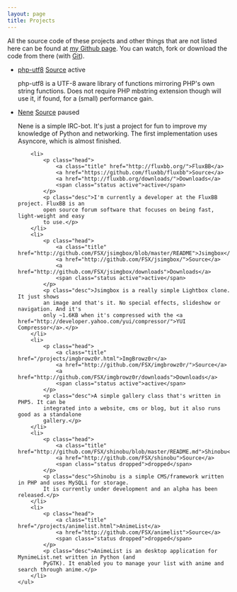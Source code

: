 ```yaml
---
layout: page
title: Projects
---
```


All the source code of these projects and other things that are not listed here
can be found at  [my Github page][Github/FSX]. You can watch, fork or download
the code from there (with [Git][]).

 [Git]: http://git-scm.com/
 [Github/FSX]: http://github.com/FSX


<div class="nice-project-list">
    <ul>
        <li>
            <p class="head">
                <a class="title" href="http://61924.nl/php-utf8/">php-utf8</a>
                <a href="http://github.com/FSX/php-utf8">Source</a>
                <span class="status active">active</span>
            </p>
            <p class="desc">php-utf8 is a UTF-8 aware library of functions mirroring
            PHP's own string functions. Does not require PHP mbstring extension though
            will use it, if found, for a (small) performance gain.</p>
        </li>
        <li>
            <p class="head">
                <a class="title" href="http://github.com/FSX/nene/blob/master/README">Nene</a>
                <a href="http://github.com/FSX/nene">Source</a>
                <span class="status paused">paused</span>
            </p>
            <p class="desc">Nene is a simple IRC-bot. It's just a project for fun to
            improve my knowledge of Python and networking. The first implementation uses
            Asyncore, which is almost finished.</p>
        </li>

        <li>
            <p class="head">
                <a class="title" href="http://fluxbb.org/">FluxBB</a>
                <a href="https://github.com/fluxbb/fluxbb">Source</a>
                <a href="http://fluxbb.org/downloads/">Downloads</a>
                <span class="status active">active</span>
            </p>
            <p class="desc">I'm currently a developer at the FluxBB project. FluxBB is an
            open source forum software that focuses on being fast, light-weight and easy
            to use.</p>
        </li>
        <li>
            <p class="head">
                <a class="title" href="http://github.com/FSX/jsimgbox/blob/master/README">Jsimgbox</a>
                <a href="http://github.com/FSX/jsimgbox/">Source</a>
                <a href="http://github.com/FSX/jsimgbox/downloads">Downloads</a>
                <span class="status active">active</span>
            </p>
            <p class="desc">Jsimgbox is a really simple Lightbox clone. It just shows
            an image and that's it. No special effects, slideshow or navigation. And it's
            only ~1.6KB when it's compressed with the <a href="http://developer.yahoo.com/yui/compressor/">YUI Compressor</a>.</p>
        </li>
        <li>
            <p class="head">
                <a class="title" href="/projects/imgbrowz0r.html">ImgBrowz0r</a>
                <a href="http://github.com/FSX/imgbrowz0r/">Source</a>
                <a href="http://github.com/FSX/imgbrowz0r/downloads">Downloads</a>
                <span class="status active">active</span>
            </p>
            <p class="desc">A simple gallery class that's written in PHP5. It can be
            integrated into a website, cms or blog, but it also runs good as a standalone
            gallery.</p>
        </li>
        <li>
            <p class="head">
                <a class="title" href="http://github.com/FSX/shinobu/blob/master/README.md">Shinobu</a>
                <a href="http://github.com/FSX/shinobu">Source</a>
                <span class="status dropped">dropped</span>
            </p>
            <p class="desc">Shinobu is a simple CMS/framework written in PHP and uses MySQLi for storage.
            It is currently under development and an alpha has been released.</p>
        </li>
        <li>
            <p class="head">
                <a class="title" href="/projects/animelist.html">AnimeList</a>
                <a href="http://github.com/FSX/animelist">Source</a>
                <span class="status dropped">dropped</span>
            </p>
            <p class="desc">AnimeList is an desktop application for MynimeList.net written in Python (and
            PyGTK). It enabled you to manage your list with anime and search through anime.</p>
        </li>
    </ul>
</div>
